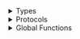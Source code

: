 <details>
<summary>Types</summary>

  - [CommonError](./Docs/CommonError)
  - [Dependency](./Docs/Dependency)
  - [SurfGenError](./Docs/SurfGenError)

</details>

<details>
<summary>Protocols</summary>

  - [FileProvider](./Docs/FileProvider)

</details>

<details>
<summary>Global Functions</summary>

  - [wrap(\_:message:)](./Docs/wrap\(_:message:\))

</details>
